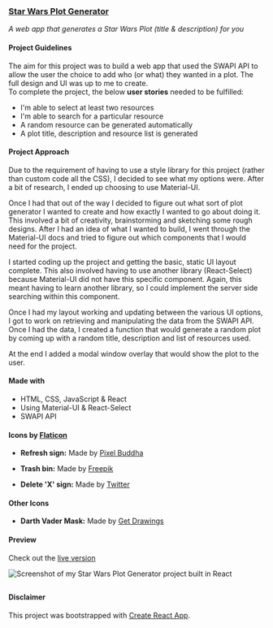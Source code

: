 ### [Star Wars Plot Generator](https://confidenceiskey.github.io/plot-generator/)

_A web app that generates a Star Wars Plot (title & description) for you_

#### Project Guidelines

The aim for this project was to build a web app that used the SWAPI API to allow the user the choice to add who (or what) they wanted in a plot. The full design and UI was up to me to create.  
To complete the project, the below **user stories** needed to be fulfilled:
- I'm able to select at least two resources
- I'm able to search for a particular resource
- A random resource can be generated automatically
- A plot title, description and resource list is generated

#### Project Approach

Due to the requirement of having to use a style library for this project (rather than custom code all the CSS), I decided to see what my options were. After a bit of research, I ended up choosing to use Material-UI. 

Once I had that out of the way I decided to figure out what sort of plot generator I wanted to create and how exactly I wanted to go about doing it. This involved a bit of creativity, brainstorming and sketching some rough designs. After I had an idea of what I wanted to build, I went through the Material-UI docs and tried to figure out which components that I would need for the project. 

I started coding up the project and getting the basic, static UI layout complete. This also involved having to use another library (React-Select) because Material-UI did not have this specific component. Again, this meant having to learn another library, so I could implement the server side searching within this component. 

Once I had my layout working and updating between the various UI options, I got to work on retrieving and manipulating the data from the SWAPI API. Once I had the data, I created a function that would generate a random plot by coming up with a random title, description and list of resources used. 

At the end I added a modal window overlay that would show the plot to the user.

#### Made with
- HTML, CSS, JavaScript & React 
- Using Material-UI & React-Select
- SWAPI API


#### Icons by [Flaticon](https://www.flaticon.com)

- **Refresh sign:** Made by [Pixel Buddha](https://www.flaticon.com/authors/pixel-buddha)

- **Trash bin:** Made by [Freepik](https://www.flaticon.com/authors/freepik)

- **Delete 'X' sign:** Made by [Twitter](https://www.flaticon.com/authors/twitter)

#### Other Icons

- **Darth Vader Mask:** Made by [Get Drawings](http://getdrawings.com/darth-vader-mask-silhouette)

#### Preview

Check out the [live version](https://confidenceiskey.github.io/plot-generator/)

![Screenshot of my Star Wars Plot Generator project built in React](https://confidenceiskey.github.io/codepenimg/plot-generator.jpeg "Screenshot of my Star Wars Plot Generator React App")

##

#### Disclaimer

This project was bootstrapped with [Create React App](https://github.com/facebook/create-react-app).
